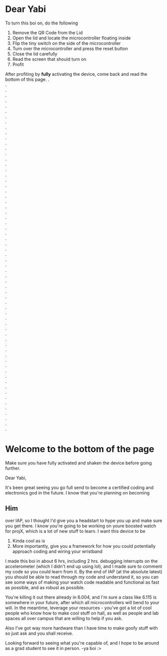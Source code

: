 # Dear Yabi
To turn this boi on, do the following
1. Remove the QR Code from the Lid
2. Open the lid and locate the microcontroller floating inside
3. Flip the tiny switch on the side of the microcontroller
4. Turn over the microcontroller and press the reset button
5. Close the lid carefully
6. Read the screen that should turn on
7. Profit

After profiting by **fully** activating the device, come back and read the bottom of this page.
 .\
 .\
 .\
 .\
 .\
 .\
 .\
 .\
 .\
 .\
 .\
 .\
 .\
 .\
 .\
 .\
 .\
  .\
 .\
 .\
 .\
 .\
 .\
 .\
 .\
 .\
 .\
 .\
 .\
 .\
 .\
 .\
 .\
 .\
  .\
 .\
 .\
 .\
 .\
 .\
 .\
 .\
 .\
 .\
 .\
 .\
 .\
 .\
 .\
 .\
 .\
 .\
 .\
 .\
 .\
 .\
 .\
 .\
 .\
 .\
 .\
 .\
 .\
 .\
 .\
 .\
 .
 
 # Welcome to the bottom of the page
 Make sure you have fully activated and shaken the device before going further.
 
 Dear Yabi,
 
 It's been great seeing you go full send to become a certified coding and electronics god in the future. I know that you're planning on becoming  
 ## Him  
 over IAP, so I thought I'd give you a headstart to hype you up and make sure you get there. I know you're going to be working on youre boosted watch for projX, which is a lot of new stuff to learn. I want this device to be 
 1) Kinda cool as is
 2) More importantly, give you a framework for how you could potentially approach coding and wiring your wristband
 
 I made this boi in about 6 hrs, including 2 hrs. debugging interrupts on the accelerometer (which I didn't end up using lol), and I made sure to comment my code so you could learn from it. By the end of IAP (at the absolute latest) you should be able to read through my code and understand it, so you can see some ways of making your watch code readable and functional as fast as possible, and as robust as possible.
 
 You're killing it out there already in 6.004, and I'm sure a class like 6.115 is somewhere in your future, after which all microcontrollers will bend to your will. In the meantime, leverage your resources - you've got a lot of cool people who know how to make cool stuff on hall, as well as people and lab spaces all over campus that are willing to help if you ask. 
 
 Also I've got way more hardware than I have time to make goofy stuff with so just ask and you shall receive.
 
 Looking forward to seeing what you're capable of, and I hope to be around as a grad student to see it in person.
  -ya boi :>
 
